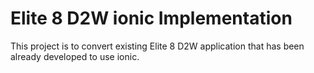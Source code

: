 # Elite 8 D2W ionic Implementation

This project is to convert  existing Elite 8 D2W application that has been already developed to use ionic.

